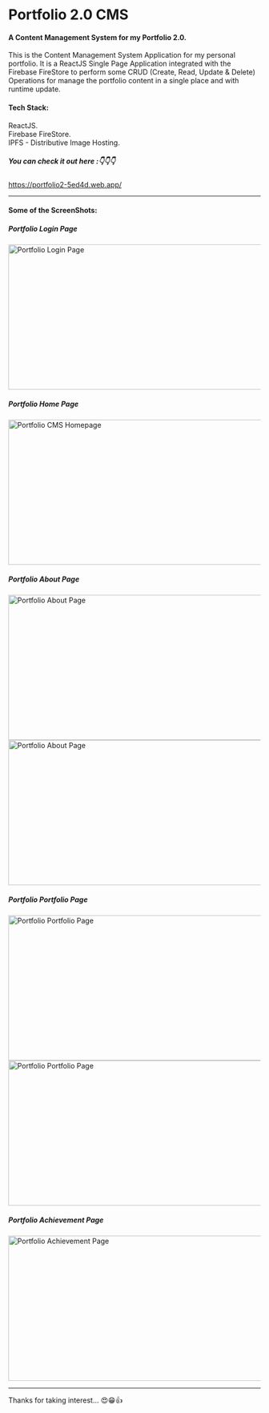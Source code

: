 # Portfolio 2.0 CMS
#### A Content Management System for my Portfolio 2.0.

This is the Content Management System Application for my personal portfolio. It is a ReactJS Single Page Application integrated with the Firebase FireStore to perform some CRUD (Create, Read, Update & Delete) Operations for manage the portfolio content in a single place and with runtime update.

#### Tech Stack: 

ReactJS.</br>
Firebase FireStore.</br>
IPFS - Distributive Image Hosting.

##### You can check it out here :👇👇👇 

https://portfolio2-5ed4d.web.app/

---

#### Some of the ScreenShots:

##### Portfolio Login Page
<img src="https://images2.imgbox.com/4f/0a/B5XEhOKX_o.png" alt="Portfolio Login Page" height="290" width="601"/>

##### Portfolio Home Page
<img src="https://images2.imgbox.com/11/1c/s0M1F6qm_o.png" alt="Portfolio CMS Homepage" height="290" width="601"/>

##### Portfolio About Page
<img src="https://images2.imgbox.com/1b/9b/76gifMjL_o.png" alt="Portfolio About Page" height="290" width="601"/>
<br />
<img src="https://images2.imgbox.com/5a/ab/qJFDont4_o.png" alt="Portfolio About Page" height="290" width="601"/>

##### Portfolio Portfolio Page
<img src="https://images2.imgbox.com/64/39/evNMxX6y_o.png" alt="Portfolio Portfolio Page" height="290" width="601"/>
<br />
<img src="https://images2.imgbox.com/43/11/MwY61mFU_o.png" alt="Portfolio Portfolio Page" height="290" width="601"/>

##### Portfolio Achievement Page
<img src="https://images2.imgbox.com/e2/9e/2Jhr74VC_o.png" alt="Portfolio Achievement Page" height="290" width="601"/>

---

Thanks for taking interest... 😍😁👍
